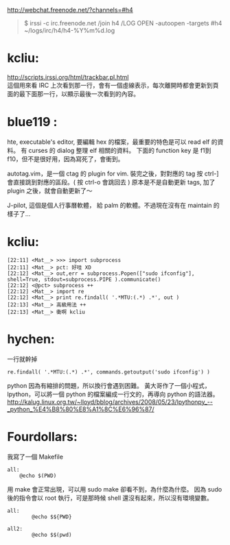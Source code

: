 


<http://webchat.freenode.net/?channels=#h4>  
> $ irssi -c irc.freenode.net
> /join h4
> /LOG OPEN -autoopen -targets #h4  ~/logs/irc/h4/h4-%Y%m%d.log

# kcliu:

<http://scripts.irssi.org/html/trackbar.pl.html>  
這個用來看 IRC 上次看到那一行，會有一個虛線表示，每次離開時都會更新到頁面的最下面那一行，以顯示最後一次看到的內容。

# blue119 :

hte, executable's editor, 要編輯 hex 的檔案，最重要的特色是可以 read elf 的資料。
有 curses 的 dialog 整理 elf 相關的資料。
下面的 function key 是 f1到 f10，但不是很好用，因為寫死了，會衝到。

autotag.vim，是一個 ctag 的 plugin for vim.
裝完之後，對對應的 tag 按 ctrl-] 會直接跳到對應的區段。( 按 ctrl-o 會跳回去 )
原本是不是自動更新 tags, 加了 plugin 之後，就會自動更新了～

J-pilot, 這個是個人行事曆軟體， 給 palm 的軟體。不過現在沒有在 maintain 的樣子了…

# kcliu:


    [22:11] <Mat__> >>> import subprocess
    [22:11] <Mat__> pct: 好哇 XD
    [22:12] <Mat__> out,err = subprocess.Popen(["sudo ifconfig"], shell=True, stdout=subprocess.PIPE ).communicate()
    [22:12] <@pct> subprocess ++
    [22:12] <Mat__> import re
    [22:12] <Mat__> print re.findall( '.*MTU:(.*) .*', out )
    [22:13] <Mat__> 高級用法 ++
    [22:13] <Mat__> 衝啊 kcliu


# hychen:

一行就幹掉

    re.findall( '.*MTU:(.*) .*', commands.getoutput('sudo ifconfig') )


python 因為有縮排的問題，所以換行會遇到困難。
黃大哥作了一個小程式，lpython，可以將一個 python 的檔案編成一行文的，再導向 python 的語法器。
<http://kalug.linux.org.tw/~lloyd/bblog/archives/2008/05/23/lpythonpy_--_python_%E4%B8%80%E8%A1%8C%E6%96%87/>  

# Fourdollars:

我寫了一個 Makefile

    all:
    	@echo $(PWD)


用 make 會正常出現，可以用 sudo make 卻看不到，為什麼為什麼。
因為 sudo 後的指令會以 root 執行，可是那時候 shell 還沒有起來，所以沒有環境變數。


    all:
            @echo $${PWD}
    
    all2:                                                                                               
            @echo $$(pwd)

